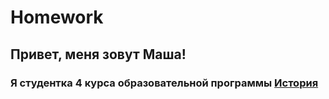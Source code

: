 # Homework
## Привет, меня зовут Маша!
### Я студентка 4 курса образовательной программы [История](https://www.hse.ru/ba/hist/)
